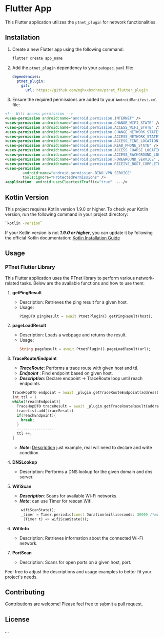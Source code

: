 
# Flutter App

This Flutter application utilizes the `ptnet_plugin` for network functionalities.

## Installation

1. Create a new Flutter app using the following command:
    ```bash
    flutter create app_name
    ```

2. Add the `ptnet_plugin` dependency to your `pubspec.yaml` file:
    ```yaml
    dependencies:
      ptnet_plugin:
        git:
          url: https://github.com/nghxxbxnhmx/ptnet_flutter_plugin
    ```

3. Ensure the required permissions are added to your `AndroidManifest.xml` file:
```xml
<!-- Wifi access permission -->
<uses-permission android:name="android.permission.INTERNET" />
<uses-permission android:name="android.permission.CHANGE_WIFI_STATE" />
<uses-permission android:name="android.permission.ACCESS_WIFI_STATE" />
<uses-permission android:name="android.permission.CHANGE_NETWORK_STATE" />
<uses-permission android:name="android.permission.ACCESS_NETWORK_STATE" />
<uses-permission android:name="android.permission.ACCESS_FINE_LOCATION" />
<uses-permission android:name="android.permission.READ_PHONE_STATE" />
<uses-permission android:name="android.permission.ACCESS_COARSE_LOCATION" />
<uses-permission android:name="android.permission.ACCESS_BACKGROUND_LOCATION" />
<uses-permission android:name="android.permission.FOREGROUND_SERVICE" />
<uses-permission android:name="android.permission.RECEIVE_BOOT_COMPLETED" />
<uses-permission
        android:name="android.permission.BIND_VPN_SERVICE"
        tools:ignore="ProtectedPermissions" />
<application  android:usesCleartextTraffic="true"  .../>
```
## Kotlin Version

This project requires Kotlin version 1.9.0 or higher. To check your Kotlin version, run the following command in your project directory:
```bash
`kotlin -version` 
```
If your Kotlin version is not ***1.9.0 or higher***, you can update it by following the official Kotlin documentation: [Kotlin Installation Guide](https://kotlinlang.org/docs/getting-started.html#install-kotlin)


## Usage

### PTnet Flutter Library

This Flutter application uses the PTnet library to perform various network-related tasks. Below are the available functions and how to use them:

1. **getPingResult**
   - Description: Retrieves the ping result for a given host.
   - Usage:
     ```dart
     PingDTO pingResult = await PtnetPlugin().getPingResult(host);
     ```

2. **pageLoadResult**
   - Description: Loads a webpage and returns the result.
   - Usage:
     ```dart
     String pageResult = await PtnetPlugin().pageLoadResult(url);
     ```

3. **TraceRoute/Endpoint**
   - ***TraceRoute***: Performs a trace route with given host and ttl.
   - ***Endpoint***   : Find endpoint based on given host.
   - ***Description***: Declare endpoint -> TraceRoute loop until reach endpoints
   ```dart
   TraceHopDTO endpoint = await _plugin.getTraceRouteEndpoint(address) ?? ...;
   int ttl = 1
   while(!reachEndpoint){
     TraceHopDTO traceResult = await _plugin.getTraceRouteResult(address, ttl) ?? ...;
     traceList.add(traceResult)
     if(reachEndpoint){
       break;
     }
     -----------------
     ttl ++;
   }
   ```
   - ***Note***:  <u>Description</u>  just example, real will need to declare and write condition.

4. **DNSLookup**
   - Description: Performs a DNS lookup for the given domain and dns server.

5. **WifiScan**
   - ***Description***: Scans for available Wi-Fi networks.
   - ***Note***: can use Timer for rescan Wifi.
   ```dart
       wifiScanState();
       _timer = Timer.periodic(const Duration(milliseconds: 30000 /*milliseconds*/),
        (Timer t) => wifiScanState());
   ```

6. **WifiInfo**
   - Description: Retrieves information about the connected Wi-Fi network.

7. **PortScan**
   - Description: Scans for open ports on a given host, port.

Feel free to adjust the descriptions and usage examples to better fit your project's needs.


## Contributing

Contributions are welcome! Please feel free to submit a pull request.

## License

...